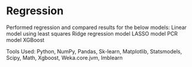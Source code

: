 # Regression

Performed regression and compared results for the below models:
Linear model using least squares 
Ridge regression model 
LASSO model
PCR model
XGBoost

Tools Used: Python, NumPy, Pandas, Sk-learn, Matplotlib, Statsmodels, Scipy, Math, Xgboost, Weka.core.jvm, Imblearn

